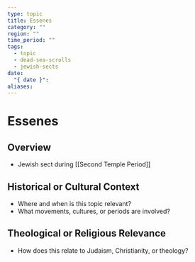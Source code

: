 ```yaml
---
type: topic
title: Essenes
category: ""
region: ""
time_period: ""
tags:
  - topic
  - dead-sea-scrolls
  - jewish-sects
date:
  "{ date }": 
aliases:
---
```


# Essenes

## Overview

- Jewish sect during [[Second Temple Period]]

## Historical or Cultural Context

- Where and when is this topic relevant?
- What movements, cultures, or periods are involved?

## Theological or Religious Relevance

- How does this relate to Judaism, Christianity, or theology?